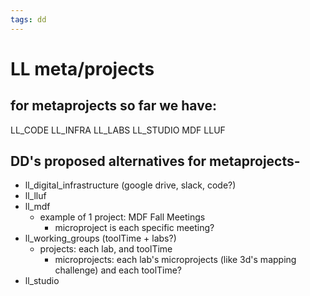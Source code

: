 ```yaml
---
tags: dd
---
```


# LL meta/projects



## for metaprojects so far we have:
LL_CODE
LL_INFRA
LL_LABS
LL_STUDIO
MDF
LLUF

## DD's proposed alternatives for metaprojects-
* ll_digital_infrastructure (google drive, slack, code?)
* ll_lluf
* ll_mdf
    * example of 1 project: MDF Fall Meetings
        * microproject is each specific meeting?
* ll_working_groups (toolTime + labs?)
    * projects: each lab, and toolTime
        * microprojects: each lab's microprojects (like 3d's mapping challenge) and each toolTime?
* ll_studio

